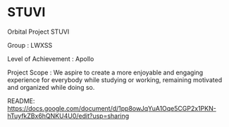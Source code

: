 # STUVI
Orbital Project STUVI

Group : LWXSS

Level of Achievement : Apollo

Project Scope : 
We aspire to create a more enjoyable and engaging experience for everybody while studying or working, remaining motivated and organized while doing so.

README: 
https://docs.google.com/document/d/1pp8owJqYuA1Oqe5CGP2x1PKN-hTuyfkZBx6hQNKU4U0/edit?usp=sharing
